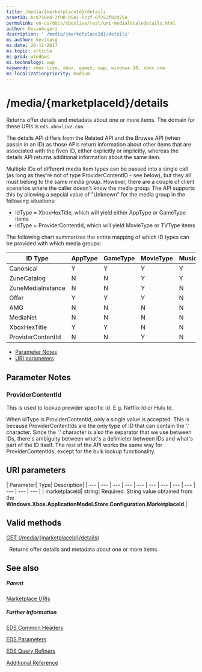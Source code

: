 ```yaml
---
title: /media/{marketplaceId}/details
assetID: bc8758ed-2f90-b501-5c3f-6f253f02d754
permalink: en-us/docs/xboxlive/rest/uri-medialocaledetails.html
author: KevinAsgari
description: ' /media/{marketplaceId}/details'
ms.author: kevinasg
ms.date: 20-12-2017
ms.topic: article
ms.prod: windows
ms.technology: uwp
keywords: xbox live, xbox, games, uwp, windows 10, xbox one
ms.localizationpriority: medium
---
```



# /media/{marketplaceId}/details
Returns offer details and metadata about one or more items. 
The domain for these URIs is `eds.xboxlive.com`.
 
The details API differs from the Related API and the Browse API (when passin in an ID) as those APIs return information about other items that are associated with the fiven ID, either explicitly or implicitly, whereas the details API returns additional information about the same item.
 
Multiple IDs of different media item types can be passed into a single call (as long as they're not of type ProviderContentID - see below), but they all must belong to the same media group. However, there are a couple of client scenarios where the caller doesn't know the media group. The API supports this by allowing a sepcial value of "Unknown" for the media group in the following situations:
 
   * idType = XboxHexTitle, which will yield either AppType or GameType items
   * idType = ProviderContentId, which will yield MovieType or TVType items
  
The following chart summarizes the entire mapping of which ID types can be provided with which media groups:
 
| ID Type| AppType| GameType| MovieType| MusicArtistType| MusicType| TVType| WebVideoType| Unknown| 
| --- | --- | --- | --- | --- | --- | --- | --- | --- | 
| Canonical| Y| Y| Y| Y| Y| Y| Y| N| 
| ZuneCatalog| N| N| Y| Y| Y| Y| N| N| 
| ZuneMediaInstance| N| N| Y| N| Y| Y| N| N| 
| Offer| Y| Y| Y| N| Y| Y| N| N| 
| AMG| N| N| N| N| Y| N| N| N| 
| MediaNet| N| N| N| N| Y| N| N| N| 
| XboxHexTitle| Y| Y| N| N| N| N| N| Y| 
| ProviderContentId| N| N| Y| N| N| Y| N| Y| 
 
  * [Parameter Notes](#ID4EEH)
  * [URI parameters](#ID4EUH)
 
<a id="ID4EEH"></a>

 
## Parameter Notes
 
<a id="ID4EIH"></a>

 
### ProviderContentId
 
This is used to lookup provider specific Id. E.g. Netflix Id or Hulu Id.
 
When idType is ProviderContentId, only a single value is accepted. This is because ProviderContentIds are the only type of ID that can contain the '.' character. Since the '.' character is also the separator that we use between IDs, there's ambiguity between what's a delimieter between IDs and what's part of the ID itself. The rest of the API works the same way for ProviderContentIds, except for the bulk lookup functionality.
   
<a id="ID4EUH"></a>

 
## URI parameters
 
| Parameter| Type| Description| 
| --- | --- | --- | --- | --- | --- | --- | --- | --- | --- | --- | --- | 
| marketplaceId| string| Required. String value obtained from the <b>Windows.Xbox.ApplicationModel.Store.Configuration.MarketplaceId</b>.| 
  
<a id="ID4EWAAC"></a>

 
## Valid methods

[GET (/media/{marketplaceId}/details)](uri-medialocaledetailsget.md)

&nbsp;&nbsp;Returns offer details and metadata about one or more items. 
 
<a id="ID4EABAC"></a>

 
## See also
 
<a id="ID4ECBAC"></a>

 
##### Parent 

[Marketplace URIs](atoc-reference-marketplace.md)

  
<a id="ID4EMBAC"></a>

 
##### Further Information 

[EDS Common Headers](../../additional/edscommonheaders.md)

 [EDS Parameters](../../additional/edsparameters.md)

 [EDS Query Refiners](../../additional/edsqueryrefiners.md)

 [Additional Reference](../../additional/atoc-xboxlivews-reference-additional.md)

   